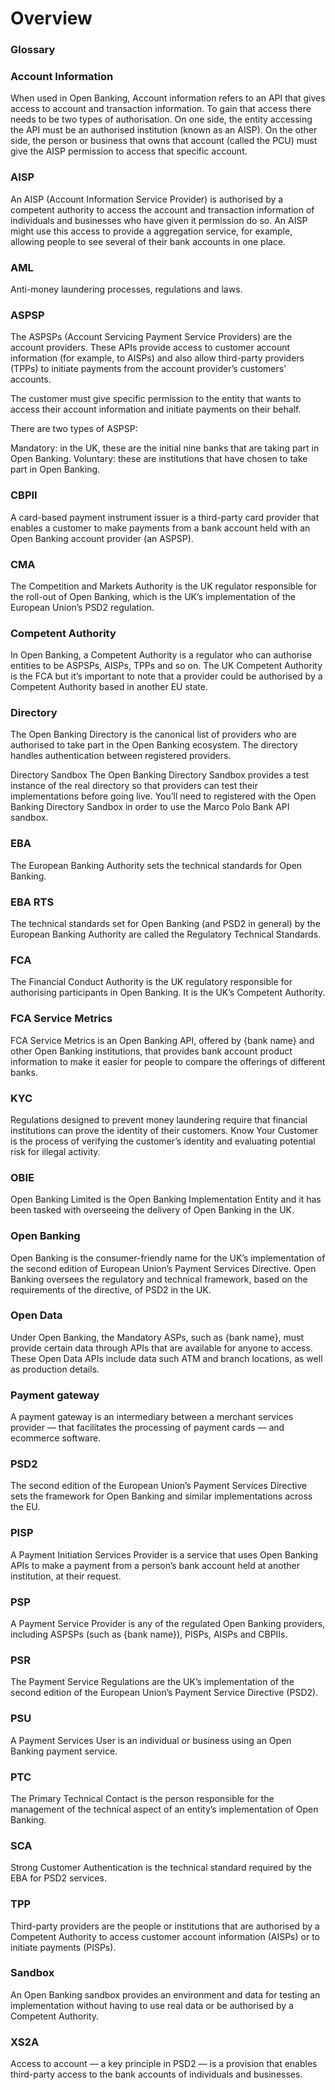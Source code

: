 # Overview
### Glossary

### Account Information
When used in Open Banking, ​Account information​ refers to an API that gives access to account and transaction information. To gain that access there needs to be two types of authorisation. On one side, the entity accessing the API must be an authorised institution (known as an AISP). On the other side, the person or business that owns that account (called the PCU) must give the AISP permission to access that specific account.

### AISP
An AISP (Account Information Service Provider) is authorised by a competent authority to access the account and transaction information of individuals and businesses who have given it permission do so. An AISP might use this access to provide a aggregation service, for example, allowing people to see several of their bank accounts in one place.

### AML
Anti-money laundering processes, regulations and laws.

### ASPSP
The ASPSPs (Account Servicing Payment Service Providers) are the account providers. These APIs provide access to customer account information (for example, to AISPs) and also allow third-party providers (TPPs) to initiate payments from the account provider’s customers’ accounts.

The customer must give specific permission to the entity that wants to access their account information and initiate payments on their behalf.


There are two types of ASPSP:


Mandatory: in the UK, these are the initial nine banks that are taking part in Open Banking.
Voluntary: these are institutions that have chosen to take part in Open Banking.

### CBPII
A card-based payment instrument issuer is a third-party card provider that enables a customer to make payments from a bank account held with an Open Banking account provider (an ASPSP).

### CMA
The Competition and Markets Authority is the UK regulator responsible for the roll-out of Open Banking, which is the UK’s implementation of the European Union’s PSD2 regulation.

### Competent Authority
In Open Banking, a Competent Authority is a regulator who can authorise entities to be ASPSPs, AISPs, TPPs and so on. The UK Competent Authority is the FCA but it’s important to note that a provider could be authorised by a Competent Authority based in another EU state.

### Directory
The Open Banking Directory is the canonical list of providers who are authorised to take part in the Open Banking ecosystem. The directory handles authentication between registered providers.

Directory Sandbox
The Open Banking Directory Sandbox provides a test instance of the real directory so that providers can test their implementations before going live. You’ll need to registered with the Open Banking Directory Sandbox in order to use the Marco Polo Bank API sandbox.

### EBA
The European Banking Authority sets the technical standards for Open Banking.

### EBA RTS
The technical standards set for Open Banking (and PSD2 in general) by the European Banking Authority are called the Regulatory Technical Standards.

### FCA
The Financial Conduct Authority is the UK regulatory responsible for authorising participants in Open Banking. It is the UK’s Competent Authority.

### FCA Service Metrics
FCA Service Metrics is an Open Banking API, offered by {bank name} and other Open Banking institutions, that provides bank account product information to make it easier for people to compare the offerings of different banks.

### KYC
Regulations designed to prevent money laundering require that financial institutions can prove the identity of their customers. Know Your Customer is the process of verifying the customer’s identity and evaluating potential risk for illegal activity.

### OBIE
Open Banking Limited is the Open Banking Implementation Entity and it has been tasked with overseeing the delivery of Open Banking in the UK.

### Open Banking
Open Banking is the consumer-friendly name for the UK’s implementation of the second edition of European Union’s Payment Services Directive. Open Banking oversees the regulatory and technical framework, based on the requirements of the directive, of PSD2 in the UK.

### Open Data
Under Open Banking, the Mandatory ASPs, such as {bank name}, must provide certain data through APIs that are available for anyone to access. These Open Data APIs include data such ATM and branch locations, as well as production details.

### Payment gateway
A payment gateway is an intermediary between a merchant services provider –– that facilitates the processing of payment cards –– and ecommerce software.

### PSD2
The second edition of the European Union’s Payment Services Directive sets the framework for Open Banking and similar implementations across the EU.

### PISP
A Payment Initiation Services Provider is a service that uses Open Banking APIs to make a payment from a person’s bank account held at another institution, at their request.

### PSP
A Payment Service Provider is any of the regulated Open Banking providers, including ASPSPs (such as {bank name}), PISPs, AISPs and CBPIIs.

### PSR
The Payment Service Regulations are the UK’s implementation of the second edition of the European Union’s Payment Service Directive (PSD2).

### PSU
A Payment Services User is an individual or business using an Open Banking payment service.

### PTC
The Primary Technical Contact is the person responsible for the management of the technical aspect of an entity’s implementation of Open Banking.

### SCA
Strong Customer Authentication is the technical standard required by the EBA for PSD2 services.

### TPP
Third-party providers are the people or institutions that are authorised by a Competent Authority to access customer account information (AISPs) or to initiate payments (PISPs).

### Sandbox
An Open Banking sandbox provides an environment and data for testing an implementation without having to use real data or be authorised by a Competent Authority.

### XS2A
Access to account –– a key principle in PSD2 –– is a provision that enables third-party access to the bank accounts of individuals and businesses.